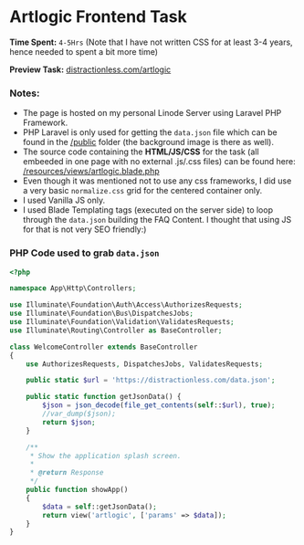 # Artlogic Frontend Task

**Time Spent:** `4-5Hrs` (Note that I have not written CSS for at least 3-4 years, hence needed to spent a bit more time)

**Preview Task:** [distractionless.com/artlogic](https://distractionless.com/artlogic)

### Notes:

- The page is hosted on my personal Linode Server using Laravel PHP Framework.
- PHP Laravel is only used for getting the `data.json` file which can be found in the [/public](https://github.com/code-karma/distractionless/tree/master/public) folder (the background image is there as well).
- The source code containing the **HTML/JS/CSS** for the task (all embeeded in one page with no external .js/.css files) can be found here: [/resources/views/artlogic.blade.php](https://github.com/code-karma/distractionless/blob/master/resources/views/artlogic.blade.php)
- Even though it was mentioned not to use any css frameworks, I did use a very basic `normalize.css` grid for the centered container only.
- I used Vanilla JS only.
- I used Blade Templating tags (executed on the server side) to loop through the `data.json` building the FAQ Content. I thought that using JS for that is not very SEO friendly:)

### PHP Code used to grab `data.json`

```PHP
<?php

namespace App\Http\Controllers;

use Illuminate\Foundation\Auth\Access\AuthorizesRequests;
use Illuminate\Foundation\Bus\DispatchesJobs;
use Illuminate\Foundation\Validation\ValidatesRequests;
use Illuminate\Routing\Controller as BaseController;

class WelcomeController extends BaseController
{
    use AuthorizesRequests, DispatchesJobs, ValidatesRequests;

    public static $url = 'https://distractionless.com/data.json';

    public static function getJsonData() {
        $json = json_decode(file_get_contents(self::$url), true);
        //var_dump($json);
        return $json;
    }

    /**
     * Show the application splash screen.
     *
     * @return Response
     */
    public function showApp()
    {
        $data = self::getJsonData();
        return view('artlogic', ['params' => $data]);
    }
}
```



